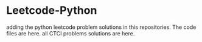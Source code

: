 # Leetcode-Python
adding the python leetcode problem solutions in this repositories. 
The code files are here.
all CTCI problems solutions are here.












































































































































































































































































































































































































































































































































































































































































































































































































































































































































































































































































































































































































































































































